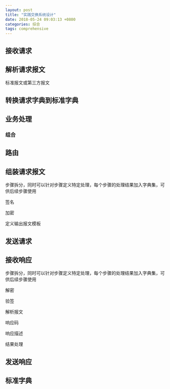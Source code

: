 ```yaml
---
layout: post
title: "实践交换系统设计"
date: 2018-05-24 09:03:13 +0800
categories: 综合
tags: comprehensive
---
```


## 接收请求

## 解析请求报文

标准报文或第三方报文

## 转换请求字典到标准字典

## 业务处理

### 组合

## 路由

## 组装请求报文

步骤拆分，同时可以针对步骤定义特定处理，每个步骤的处理结果加入字典集，可供后续步骤使用

签名

加密

定义输出报文模板

## 发送请求

## 接收响应

步骤拆分，同时可以针对步骤定义特定处理，每个步骤的处理结果加入字典集，可供后续步骤使用

解密

验签

解析报文

响应码

响应描述

结果处理

## 发送响应

## 标准字典

